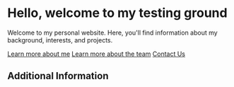 # Hello, welcome to my testing ground

Welcome to my personal website. Here, you'll find information about my background, interests, and projects.

[Learn more about me](/about)
[Learn more about the team](/about/team)
[Contact Us](/about/contact)

## Additional Information


